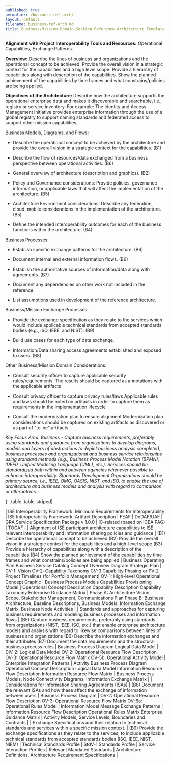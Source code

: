 ```yaml
---
published: true
permalink: /business-ref-arch/
layout: default
filename: business-ref-arch.md
title: Business/Mission Domain Section Reference Architecture Template
---
```


**Alignment with Project Interoperability Tools and Resources:** Operational Capabilities, Exchange Patterns.

**Overview:** Describe the lines of business and organizations and the operational concept to be achieved. Provide the overall vision in a strategic context for the capabilities and a high level scope. Provide a hierarchy of capabilities along with description of the capabilities. Show the planned achievement of the capabilities by time frames and what constrains/policies are being applied.

**Objectives of the Architecture:** Describe how the architecture supports the operational enterprise data and makes it discoverable and searchable, i.e., registry or service inventory. For example: The Identity and Access Management initiative provides enterprise information through the use of a global registry to support naming standards and federated access to support other mission capabilities.

Business Models, Diagrams, and Flows:

* Describe the operational concept to be achieved by the architecture and provide the overall vision in a strategic context for the capabilities. (B1)

* Describe the flow of resources/data exchanged from a business perspective between operational activities. (B6)

* General overview of architecture (description and graphics). (B2)

* Policy and Governance considerations: Provide policies, governance information, or applicable laws that will affect the implementation of the architecture. (B5)

* Architecture Environment considerations: Describe any federation, cloud, mobile considerations in the implementation of the architecture. (B5)

* Define the intended interoperability outcomes for each of the business functions within the architecture. (B4)

Business Processes:

* Establish specific exchange patterns for the architecture. (B6)

* Document internal and external information flows. (B6)

* Establish the authoritative sources of information/data along with agreements. (B7)

* Document any dependencies on other work not included in the reference.

* List assumptions used in development of the reference architecture.

Business/Mission Exchange Processes:

* Provide the exchange specification as they relate to the services which would include applicable technical standards from accepted standards bodies (e.g., ISO, IEEE, and NIST). (B9)

* Build use cases for each type of data exchange.

* Information/Data sharing access agreements established and exposed to users. (B8)

Other Business/Mission Domain Considerations:

* Consult security officer to capture applicable security rules/requirements. The results should be captured as annotations with the applicable artifacts

* Consult privacy officer to capture privacy rules/laws Applicable rules and laws should be noted on artifacts in order to capture them as requirements in the implementation lifecycle

* Consult the modernization plan to ensure alignment Modernization plan considerations should be captured on existing artifacts as discovered or as part of "to-be" artifacts

*Key Focus Area: Business - Capture business requirements, preferably using standards and guidance from organizations to develop diagrams, models and layers of abstractions to depict business analysis completed, business processes and organizational and business service relationships using standard methods (e.g., Business Process Model Notation (BPMN), IDEF0, Unified Modeling Language (UML), etc.). Services should be standardized both within and between agencies whenever possible to enhance interoperability. Standards Development Organizations should be primary source, i.e., IEEE, OMG, OASIS, NIST, and ISO, to enable the use of architecture and business models and analysis with regard to comparison or alternatives.*

{: .table .table-striped}

| ISE Interoperability Framework: Minimum Requirements for Interoperability | ISE Interoperability Framework: Artifact Description | FEAF | DoDAF/UAF | GRA Service Specification Package v 1.0.0 | IC-related (based on ICEA PAG) | TOGAF | | Alignment of ISE participant architecture capabilities to ISE relevant interoperability and information sharing policies and guidance | (B1) Describe the operational concept to be achieved (B2) Provide the overall vision in a strategic context for the capabilities and a high-level scope (B3) Provide a hierarchy of capabilities along with a description of the capabilities (B4) Show the planned achievement of the capabilities by time frames and what constrains/policies are being applied | Business Operating Plan Business Service Catalog Concept Overview Diagram Strategic Plan | CV-1: Vision CV-2: Capability Taxonomy CV-3 Capability Phasing or PV‑2 Project Timelines (for Portfolio Management) OV-1: High-level Operational Concept Graphic | Business Process Models Capabilities Provisioning Model | Operational Concept Description Capability Description Capability Taxonomy Enterprise Guidance Matrix | Phase A: Architecture Vision, Scope, Stakeholder Management, Communications Plan Phase B: Business Architecture, Baseline Descriptions, Business Models, Information Exchange Matrix, Business Node Activities | | Standards and approaches for capturing business requirements and modeling business processes and information flows | (B5) Capture business requirements, preferably using standards from organizations (NIST, IEEE, ISO, etc.) that enable enterprise architecture models and analysis with regard to likewise comparisons between lines of business and organizations (B6) Describe the information exchanges and their attributes (B7) Document the data requirements and the structural business process rules | Business Process Diagram Logical Data Model | DIV-2: Logical Data Model OV-2: Operational Resource Flow Description OV-3: Operational Resource Flow Matrix OV-5b: Operational Activity Model | Enterprise Integration Patterns | Activity Business Process Diagram Operational Concept Description Logical Data Model Information Resource Flow Description Information Resource Flow Matrix | Business Process Models, Node Connectivity Diagrams, Information Exchange Matrix | | Considerations for Information Sharing Agreements (ISAs) | (B8) Document the relevant ISAs and how these affect the exchange of information between users | Business Process Diagram | OV-2: Operational Resource Flow Description OV-3: Operational Resource Flow Matrix OV-6a: Operational Rules Model | Information Model Message Exchange Patterns | Information Resource Flow Description Operational Rules Matrix Enterprise Guidance Matrix | Activity Models, Service Levels, Boundaries and Contracts | | Exchange Specifications and their relation to technical standards and services within a specific mission context. | (B9) Provide the exchange specifications as they relate to the services, to include applicable technical standards from accepted standards bodies (ISO, IEEE, NIST, NIEM) | Technical Standards Profile | StdV-1 Standards Profile | Service Interaction Profiles | Relevant Mandated Standards | Architecture Definitions, Architecture Requirement Specifications |
